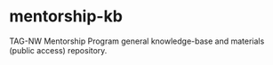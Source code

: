 # mentorship-kb
TAG-NW Mentorship Program general knowledge-base and materials (public access) repository.
